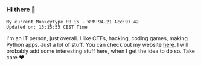 ### Hi there 👋
<!-- PB START -->
```
My current MonkeyType PB is - WPM:94.21 Acc:97.42
Updated on: 13:15:55 CEST Time
```
<!-- PB END -->
I'm an IT person, just overall. I like CTFs, hacking, coding games, making Python apps. Just a lot of stuff.
You can check out my website [here](https://skill3472.github.io/).
I will probably add some interesting stuff here, when I get the idea to do so. Take care ❤️
